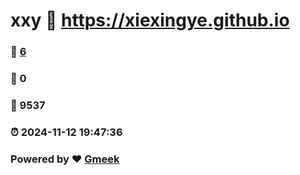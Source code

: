 # xxy :link: https://xiexingye.github.io 
### :page_facing_up: [6](https://xiexingye.github.io/tag.html) 
### :speech_balloon: 0 
### :hibiscus: 9537 
### :alarm_clock: 2024-11-12 19:47:36 
### Powered by :heart: [Gmeek](https://github.com/Meekdai/Gmeek)
